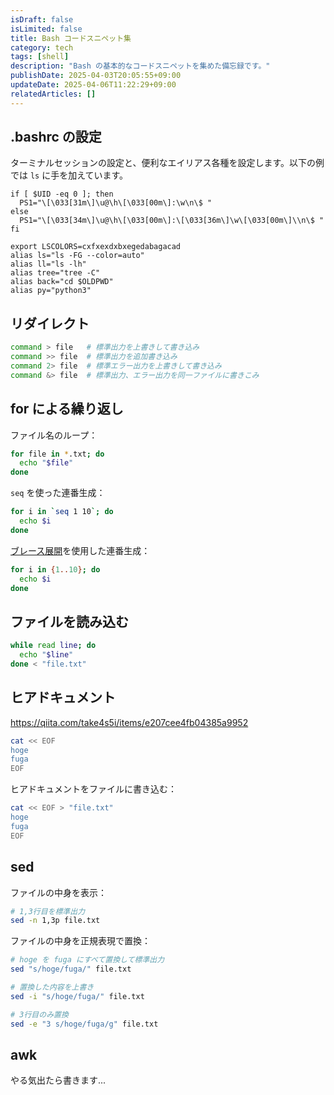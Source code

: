 ```yaml
---
isDraft: false
isLimited: false
title: Bash コードスニペット集
category: tech
tags: [shell]
description: "Bash の基本的なコードスニペットを集めた備忘録です。"
publishDate: 2025-04-03T20:05:55+09:00
updateDate: 2025-04-06T11:22:29+09:00
relatedArticles: []
---
```


## .bashrc の設定

ターミナルセッションの設定と、便利なエイリアス各種を設定します。以下の例では `ls` に手を加えています。

```bash:~/.bashrc
if [ $UID -eq 0 ]; then
  PS1="\[\033[31m\]\u@\h\[\033[00m\]:\w\n\$ "
else
  PS1="\[\033[34m\]\u@\h\[\033[00m\]:\[\033[36m\]\w\[\033[00m\]\\n\$ "
fi

export LSCOLORS=cxfxexdxbxegedabagacad
alias ls="ls -FG --color=auto"
alias ll="ls -lh"
alias tree="tree -C"
alias back="cd $OLDPWD"
alias py="python3"
```

## リダイレクト

```bash
command > file   # 標準出力を上書きして書き込み
command >> file  # 標準出力を追加書き込み
command 2> file  # 標準エラー出力を上書きして書き込み
command &> file  # 標準出力、エラー出力を同一ファイルに書きこみ
```

## for による繰り返し

ファイル名のループ：

```bash
for file in *.txt; do
  echo "$file"
done
```

`seq` を使った連番生成：

```bash
for i in `seq 1 10`; do
  echo $i
done
```

[ブレース展開](https://qiita.com/laikuaut/items/642aa329a8d214a2cccb)を使用した連番生成：

```bash
for i in {1..10}; do
  echo $i
done
```

## ファイルを読み込む

```bash
while read line; do
  echo "$line"
done < "file.txt"
```

## ヒアドキュメント

https://qiita.com/take4s5i/items/e207cee4fb04385a9952

```bash
cat << EOF
hoge
fuga
EOF
```

ヒアドキュメントをファイルに書き込む：

```bash
cat << EOF > "file.txt"
hoge
fuga
EOF
```

## sed

ファイルの中身を表示：

```bash
# 1,3行目を標準出力
sed -n 1,3p file.txt
```

ファイルの中身を正規表現で置換：

```bash
# hoge を fuga にすべて置換して標準出力
sed "s/hoge/fuga/" file.txt

# 置換した内容を上書き
sed -i "s/hoge/fuga/" file.txt

# 3行目のみ置換
sed -e "3 s/hoge/fuga/g" file.txt
```

## awk

やる気出たら書きます...